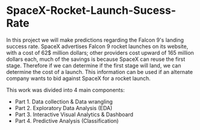 # SpaceX-Rocket-Launch-Sucess-Rate
In this project we will make predictions regarding the Falcon 9's landing success rate. SpaceX advertises Falcon 9 rocket launches on its website, with a cost of 62$ million dollars; other providers cost upward of 165 million dollars each, much of the savings is because SpaceX can reuse the first stage. Therefore if we can determine if the first stage will land, we can determine the cost of a launch. This information can be used if an alternate company wants to bid against SpaceX for a rocket launch.

This work was divided into 4 main components:
  - Part 1. Data collection & Data wrangling
  - Part 2. Exploratory Data Analysis (EDA)
  - Part 3. Interactive Visual Analytics & Dashboard
  - Part 4. Predictive Analysis (Classification)
